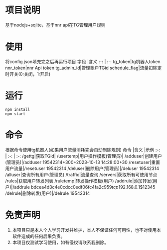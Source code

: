 # 项目说明
基于nodejs+sqlite，基于nnr api在TG管理用户规则
# 使用
将config.json填充完之后再运行项目
字段	|含义	
:-: | :-: 
tg_token|tg机器人token
nnr_token|nnr Api token
tg_admin_id|管理账户TGid
schedule_flag|流量扣除定时开关(0:关闭，1:开启)
# 运行
```
npm install
npm start
```
# 命令
根据命令使用tg机器人(如果用户流量消耗完会自动删除规则)
命令	|含义	|示例
:-: | :-: | :-: 
/gettg|获取TGid|
/usertemp|用户操作模板(管理员)|
/adduser|创建用户(管理员)|/adduser 19542314+300+2023-10-13 14:28:00+30
/resetuser|重置用户流量|/resetuser 19542314
/deluser|删除用户(管理员)|/deluser 19542314
/alluser|查询所有用户(管理员)
/traffic|流量查询
/servers|获取所有可使用节点
/rules|获取用户转发列表
/ruletemp|转发操作模板(用户)
/addrule|添加转发(用户)|/addrule bdcea4d3c4e0cdcc0edf06fc4fa2c959$tcp$192.168.0.1$12345
/delrule|删除转发(用户)|/delrule 19542314
# 免责声明
1. 本项目只是本人个人学习开发并维护，本人不保证任何可用性，也不对使用本软件造成的任何后果负责。
2. 本项目仅测试学习使用，如有侵权请联系我删除。
